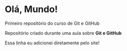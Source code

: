# Olá, Mundo!
 Primeiro repositório do curso de Git e GitHub

 Repositório criado durante uma aula sobre **Git e GitHub**

Essa linha eu adicionei diretamente pelo site!
